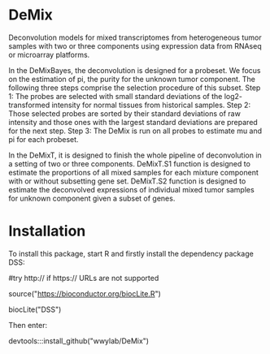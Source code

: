 # DeMix

Deconvolution models for mixed transcriptomes from heterogeneous tumor samples with two or three components using expression data from RNAseq or microarray platforms.

In the DeMixBayes, the deconvolution is designed for a probeset. We focus on the estimation of pi, the purity for the unknown tumor component. The following three steps comprise the selection procedure of this subset.
Step 1: The probes are selected with small standard deviations of the log2- transformed intensity for normal tissues from historical samples. Step 2: Those selected probes are sorted by their standard deviations of raw intensity and those
ones with the largest standard deviations are prepared for the next step. Step 3: The DeMix is run on all probes to estimate mu and pi for each probeset.

In the DeMixT, it is designed to finish the whole pipeline of deconvolution in a setting of two or three components. DeMixT.S1 function is designed to estimate the proportions of all mixed samples for each mixture component with or without subsetting gene set. DeMixT.S2 function is designed to estimate the deconvolved expressions of individual mixed tumor samples for unknown component given a subset of genes.

# Installation
To install this package, start R and firstly install the dependency package DSS:

\#try http:// if https:// URLs are not supported

source("https://bioconductor.org/biocLite.R")

biocLite("DSS")

Then enter:

devtools:::install_github("wwylab/DeMix")
